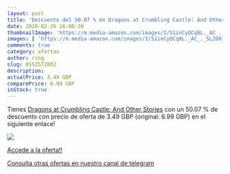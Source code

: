```yaml
---
layout: post
title: 'Descuento del 50.07 % en Dragons at Crumbling Castle: And Other S'
date: 2020-02-26 16:08:20
thumbnailImage: 'https://m.media-amazon.com/images/I/51inCyQCq8L._AC_._SL200_.jpg'
images: [ 'https://m.media-amazon.com/images/I/51inCyQCq8L._AC_._SL200_.jpg' ]
comments: true
category: ofertas
author: ring
slug: 0552572802
description:
actualPrice: 3.49 GBP
comparePrice: 6.99 GBP
inStock: true
---
```


Tienes [Dragons at Crumbling Castle: And Other Stories](https://www.amazon.com/dp/0552572802/?tag=redken08-20) con un 50.07 % de descuento con precio de oferta de 3.49 GBP (original: 6.99 GBP) en el siguiente enlace!

[![](https://m.media-amazon.com/images/I/51inCyQCq8L._AC_._SL200_.jpg)](https://www.amazon.com/dp/0552572802/?tag=redken08-20)

[Accede a la oferta!!](https://www.amazon.com/dp/0552572802/?tag=redken08-20)

[Consulta otras ofertas en nuestro canal de telegram](https://t.me/s/ofertas25)
